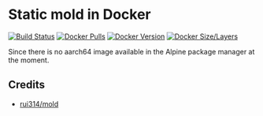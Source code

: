 #  Static mold in Docker
[![Build Status](https://github.com/LANsible/docker-mold/actions/workflows/docker.yml/badge.svg)](https://github.com/LANsible/docker-mold/actions/workflows/docker.yml)
[![Docker Pulls](https://img.shields.io/docker/pulls/lansible/mold.svg)](https://hub.docker.com/r/lansible/mold)
[![Docker Version](https://img.shields.io/docker/v/lansible/mold.svg?sort=semver)](https://hub.docker.com/r/lansible/mold)
[![Docker Size/Layers](https://img.shields.io/docker/image-size/lansible/mold.svg?sort=semver)](https://hub.docker.com/r/lansible/mold)

Since there is no aarch64 image available in the Alpine package manager at the moment.

## Credits

* [rui314/mold](https://github.com/rui314/mold)
